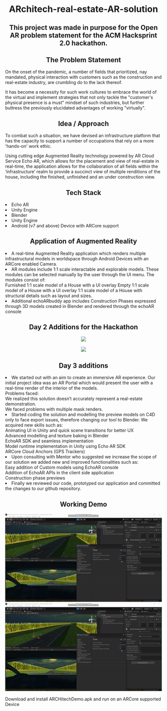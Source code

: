<!DOCTYPE html>
<html>
<body>
<h1 align="center"> ARchitech-real-estate-AR-solution </h1> 


<h2 align="center"> This project was made in purpose for the Open AR problem statement for the ACM Hacksprint 2.0 hackathon. </h2>  


<h2 align="center"> The Problem Statement </h2>  
On the onset of the pandemic, a number of fields that prioritized, nay mandated, physical interaction with customers such as the construction and real-estate industry, are crumbling do to the lack thereof. 

It has become a necessity for such work cultures to embrace the world of the virtual and implement strategies that not only tackle the "customer's physical presence is a must" mindset of such industries, but further buttress the previously elucidated advantages of working "virtually".

<h2 align="center"> Idea / Approach </h2>  
To combat such a situation, we have devised an infrastructure platform that has the capacity to support a number of occupations that rely on a more 'hands-on' work ethic.

Using cutting edge Augmented Reality technology powered by AR Cloud Service Echo AR, which allows for the placement and view of real-estate in real-time, the application allows for the collaboration of all fields within the ‘infrastructure’ realm to provide a succinct view of multiple renditions of the house, including the finished, unfinished and an under construction view.
<h2 align="center"> Tech Stack </h2>  
<li>Echo AR<br></li>
<li>Unity Engine<br></li>
<li>Blender<br></li>
<li>Unity Engine<br></li>
<li>Android (v7 and above) Device with ARCore support<br></li>

<h2 align="center"> Application of Augmented Reality </h2>  

<li>A real-time Augmented Reality application which renders multiple infrastructural models in worldspace through Android Devices with an ARCore enabled Camera.<br></li> 
<li>AR modules include 1:1 scale interactable and explorable models. These modules can be selected manually by the user through the UI menu.
The modules consist of:<br></li>
Furnished 1:1 scale model of a House with a UI overlay
Empty 1:1 scale model of a House with a UI overlay
1:1 scale model of a House with structural details such as layout and sizes.

<li>Additional echoARbuddy app includes Construction Phases expressed through 3D models created in Blender and rendered through the echoAR console<br></li>

<h2 align="center"> Day 2 Additions for the Hackathon </h2>  

<p align="center">
<img src="https://github.com/tamizhis5n/ARchitech-real-estate-AR-solution/blob/master/Images/day2add.PNG?raw=true">
</p>

<p align="center">
<img src="https://github.com/tamizhis5n/ARchitech-real-estate-AR-solution/blob/master/Images/day2ui.PNG?raw=true">
</p>

<h2 align="center"> Day 3 additions </h2>  
<li>We started out with an aim to create an immersive AR experience. Our initial project idea was an AR Portal which would present the user with a real-time render of the interior of the models.<br></li> 
Problems faced:<br>
We realized this solution doesn’t accurately represent a real-estate demonstration.<br>
We faced problems with multiple mask renders.<br>

<li>Started coding the solution and modelling the preview models on C4D only to face export issues, therefore changing our tool to Blender.
We acquired new skills such as:<br></li> 
Animating UI in Unity and quick scene transitions for better UX<br>
Advanced modelling and texture baking in Blender<br>
EchoAR SDK and seamless implementation<br>
Model runtime implementation in Unity using Echo AR SDK<br>
ARCore Cloud Anchors (GPS Trackers)<br>

<li>Upon consulting with Mentor who suggested we increase the scope of our solution we added new and improved functionalities such as:<br></li> 
Easy addition of Custom models using EchoAR console<br>
Addition of EchoAR APIs in the client side application<br>
Construction phase previews<br>

<li>Finally we reviewed our code, prototyped our application and committed the changes to our github repository.<br></li> 

<h2 align="center"> Working Demo </h2>  

![Demo1](https://github.com/ReanSchwarzer1/Self-Driving-Car-Unity/blob/master/Assets/nn1.gif "Demo1")
![Demo1](https://github.com/ReanSchwarzer1/Self-Driving-Car-Unity/blob/master/Assets/nn1.gif "Demo1")






Download and install ARCHitechDemo.apk and run on an ARCore supported Device

</body>
</html>



